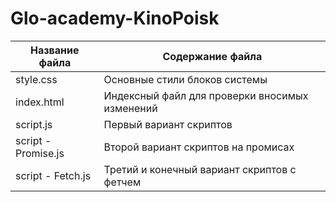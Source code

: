 # Glo-academy-KinoPoisk
Название файла  | Содержание файла
----------------|----------------------
style.css       | Основные стили блоков системы
index.html      | Индексный файл для проверки вносимых изменений
script.js       | Первый вариант скриптов
script - Promise.js | Второй вариант скриптов на промисах
script - Fetch.js   | Третий и конечный вариант скриптов с фетчем
